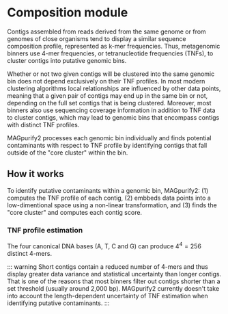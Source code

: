 # Composition module

Contigs assembled from reads derived from the same genome or from genomes of close organisms tend to display a similar sequence composition profile, represented as k-mer frequencies. Thus, metagenomic binners use 4-mer frequencies, or tetranucleotide frequencies (TNFs), to cluster contigs into putative genomic bins.

Whether or not two given contigs will be clustered into the same genomic bin does not depend exclusively on their TNF profiles. In most modern clustering algorithms local relationships are influenced by other data points, meaning that a given pair of contigs may end up in the same bin or not, depending on the full set contigs that is being clustered. Moreover, most binners also use sequencing coverage information in addition to TNF data to cluster contigs, which may lead to genomic bins that encompass contigs with distinct TNF profiles.

MAGpurify2 processes each genomic bin individually and finds potential contaminants with respect to TNF profile by identifying contigs that fall outside of the "core cluster" within the bin.

## How it works

To identify putative contaminants within a genomic bin, MAGpurify2: (1) computes the TNF profile of each contig, (2) embbeds data points into a low-dimentional space using a non-linear transformation, and (3) finds the "core cluster" and computes each contig score.

### TNF profile estimation

The four canonical DNA bases (A, T, C and G) can produce $4^4 = 256$ distinct 4-mers.

::: warning
Short contigs contain a reduced number of 4-mers and thus display greater data variance and statistical uncertainty than longer contigs. That is one of the reasons that most binners filter out contigs shorter than a set threshold (usually around 2,000 bp). MAGpurify2 currently doesn't take into account the length-dependent uncertainty of TNF estimation when identifying putative contaminants.
:::


